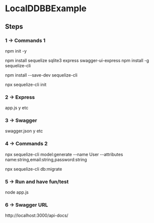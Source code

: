# LocalDDBBExample

## Steps

### 1 -> Commands 1

npm init -y

npm install sequelize sqlite3 express swagger-ui-express
npm install -g sequelize-cli

npm install --save-dev sequelize-cli

npx sequelize-cli init

### 2 -> Express

app.js y etc

### 3 -> Swagger

swagger.json y etc

### 4 -> Commands 2

npx sequelize-cli model:generate --name User --attributes name:string,email:string,password:string

npx sequelize-cli db:migrate

### 5 -> Run and have fun/test

node app.js

### 6 -> Swagger URL

http://localhost:3000/api-docs/
